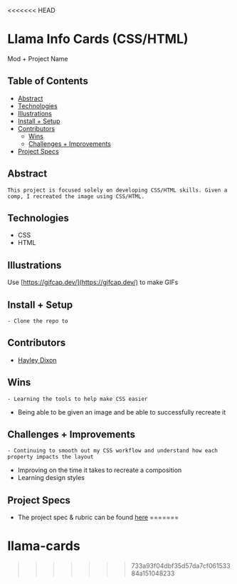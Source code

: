 <<<<<<< HEAD

# Llama Info Cards (CSS/HTML)
Mod + Project Name

## Table of Contents
  - [Abstract](#abstract)
  - [Technologies](#technologies)
  - [Illustrations](#illustrations)
  - [Install + Setup](#set-up)
  - [Contributors](#contributors)
	- [Wins](#wins)
	- [Challenges + Improvements](#challenges-+-Improvements)
  - [Project Specs](#project-specs)

## Abstract
	This project is focused solely on developing CSS/HTML skills. Given a comp, I recreated the image using CSS/HTML.

## Technologies
  - CSS
  - HTML

## Illustrations

Use [https://gifcap.dev/](https://gifcap.dev/) to make GIFs

## Install + Setup
	- Clone the repo to

## Contributors
  - [Hayley Dixon](https://github.com/hheyhhay)

## Wins
	- Learning the tools to help make CSS easier
  - Being able to be given an image and be able to successfully recreate it

## Challenges + Improvements
	- Continuing to smooth out my CSS workflow and understand how each property impacts the layout
  - Improving on the time it takes to recreate a composition
  - Learning design styles


## Project Specs
  - The project spec & rubric can be found [here](https://frontend.turing.edu/projects/static-comp-challenge.html)
=======
# llama-cards
>>>>>>> 733a93f04dbf35d57da7cf06153384a151048233
